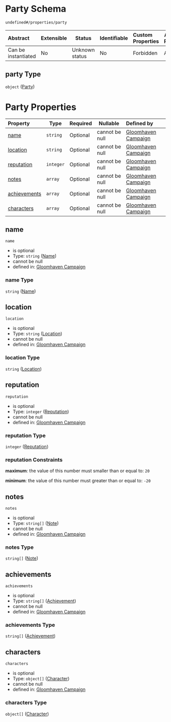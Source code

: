 # Party Schema

```txt
undefined#/properties/party
```




| Abstract            | Extensible | Status         | Identifiable | Custom Properties | Additional Properties | Access Restrictions | Defined In                                                                       |
| :------------------ | ---------- | -------------- | ------------ | :---------------- | --------------------- | ------------------- | -------------------------------------------------------------------------------- |
| Can be instantiated | No         | Unknown status | No           | Forbidden         | Allowed               | none                | [gloomhaven.schema.json\*](../out/gloomhaven.schema.json "open original schema") |

## party Type

`object` ([Party](gloomhaven-properties-party.md))

# Party Properties

| Property                      | Type      | Required | Nullable       | Defined by                                                                                                                          |
| :---------------------------- | --------- | -------- | -------------- | :---------------------------------------------------------------------------------------------------------------------------------- |
| [name](#name)                 | `string`  | Optional | cannot be null | [Gloomhaven Campaign](gloomhaven-properties-party-properties-name.md "undefined#/properties/party/properties/name")                 |
| [location](#location)         | `string`  | Optional | cannot be null | [Gloomhaven Campaign](gloomhaven-properties-party-properties-location.md "undefined#/properties/party/properties/location")         |
| [reputation](#reputation)     | `integer` | Optional | cannot be null | [Gloomhaven Campaign](gloomhaven-properties-party-properties-reputation.md "undefined#/properties/party/properties/reputation")     |
| [notes](#notes)               | `array`   | Optional | cannot be null | [Gloomhaven Campaign](gloomhaven-properties-party-properties-notes.md "undefined#/properties/party/properties/notes")               |
| [achievements](#achievements) | `array`   | Optional | cannot be null | [Gloomhaven Campaign](gloomhaven-properties-party-properties-achievements.md "undefined#/properties/party/properties/achievements") |
| [characters](#characters)     | `array`   | Optional | cannot be null | [Gloomhaven Campaign](gloomhaven-properties-party-properties-characters.md "undefined#/properties/party/properties/characters")     |

## name




`name`

-   is optional
-   Type: `string` ([Name](gloomhaven-properties-party-properties-name.md))
-   cannot be null
-   defined in: [Gloomhaven Campaign](gloomhaven-properties-party-properties-name.md "undefined#/properties/party/properties/name")

### name Type

`string` ([Name](gloomhaven-properties-party-properties-name.md))

## location




`location`

-   is optional
-   Type: `string` ([Location](gloomhaven-properties-party-properties-location.md))
-   cannot be null
-   defined in: [Gloomhaven Campaign](gloomhaven-properties-party-properties-location.md "undefined#/properties/party/properties/location")

### location Type

`string` ([Location](gloomhaven-properties-party-properties-location.md))

## reputation




`reputation`

-   is optional
-   Type: `integer` ([Reputation](gloomhaven-properties-party-properties-reputation.md))
-   cannot be null
-   defined in: [Gloomhaven Campaign](gloomhaven-properties-party-properties-reputation.md "undefined#/properties/party/properties/reputation")

### reputation Type

`integer` ([Reputation](gloomhaven-properties-party-properties-reputation.md))

### reputation Constraints

**maximum**: the value of this number must smaller than or equal to: `20`

**minimum**: the value of this number must greater than or equal to: `-20`

## notes




`notes`

-   is optional
-   Type: `string[]` ([Note](gloomhaven-properties-party-properties-notes-note.md))
-   cannot be null
-   defined in: [Gloomhaven Campaign](gloomhaven-properties-party-properties-notes.md "undefined#/properties/party/properties/notes")

### notes Type

`string[]` ([Note](gloomhaven-properties-party-properties-notes-note.md))

## achievements




`achievements`

-   is optional
-   Type: `string[]` ([Achievement](gloomhaven-properties-party-properties-achievements-achievement.md))
-   cannot be null
-   defined in: [Gloomhaven Campaign](gloomhaven-properties-party-properties-achievements.md "undefined#/properties/party/properties/achievements")

### achievements Type

`string[]` ([Achievement](gloomhaven-properties-party-properties-achievements-achievement.md))

## characters




`characters`

-   is optional
-   Type: `object[]` ([Character](gloomhaven-properties-party-properties-characters-character.md))
-   cannot be null
-   defined in: [Gloomhaven Campaign](gloomhaven-properties-party-properties-characters.md "undefined#/properties/party/properties/characters")

### characters Type

`object[]` ([Character](gloomhaven-properties-party-properties-characters-character.md))
